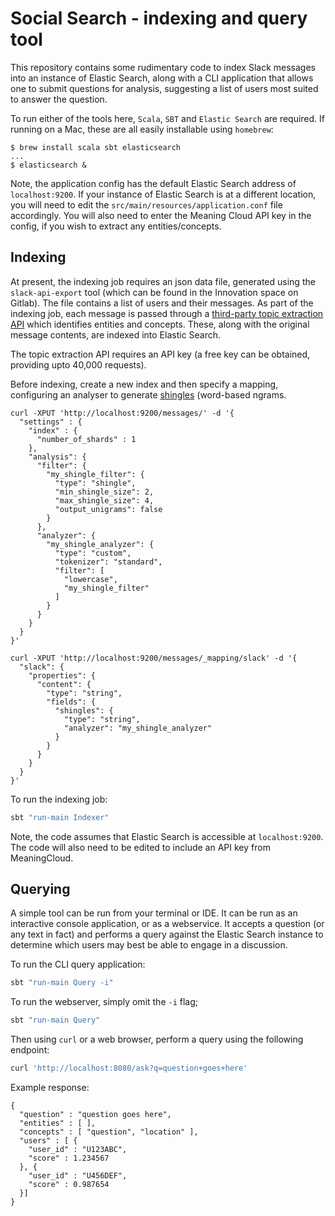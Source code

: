 # Social Search - indexing and query tool
This repository contains some rudimentary code to index Slack messages into an instance of Elastic Search, along with a CLI application that allows one to submit questions for analysis, suggesting a list of users most suited to answer the question.

To run either of the tools here, `Scala`, `SBT` and `Elastic Search` are required. If running on a Mac, these are all easily installable using `homebrew`:

```
$ brew install scala sbt elasticsearch
...
$ elasticsearch &
```

Note, the application config has the default Elastic Search address of `localhost:9200`. If your instance of Elastic Search is at a different location, you will need to edit the `src/main/resources/application.conf` file accordingly. You will also need to enter the Meaning Cloud API key in the config, if you wish to extract any entities/concepts.

## Indexing
At present, the indexing job requires an json data file, generated using the `slack-api-export` tool (which can be found in the Innovation space on Gitlab). The file contains a list of users and their messages. As part of the indexing job, each message is passed through a [third-party topic extraction API](https://www.meaningcloud.com/developer/topics-extraction) which identifies entities and concepts. These, along with the original message contents, are indexed into Elastic Search.

The topic extraction API requires an API key (a free key can be obtained, providing upto 40,000 requests).

Before indexing, create a new index and then specify a mapping, configuring an analyser to generate [shingles](https://en.wikipedia.org/wiki/W-shingling) (word-based ngrams.

```
curl -XPUT 'http://localhost:9200/messages/' -d '{
  "settings" : {
    "index" : {
      "number_of_shards" : 1
    },
    "analysis": {
      "filter": {
        "my_shingle_filter": {
          "type": "shingle",
          "min_shingle_size": 2,
          "max_shingle_size": 4,
          "output_unigrams": false
        }
      },
      "analyzer": {
        "my_shingle_analyzer": {
          "type": "custom",
          "tokenizer": "standard",
          "filter": [
            "lowercase",
            "my_shingle_filter"
          ]
        }
      }
    }
  }
}'
```

```
curl -XPUT 'http://localhost:9200/messages/_mapping/slack' -d '{
  "slack": {
    "properties": {
      "content": {
        "type": "string",
        "fields": {
          "shingles": {
            "type": "string",
            "analyzer": "my_shingle_analyzer"
          }
        }
      }
    }
  }
}'
```

To run the indexing job:

```bash
sbt "run-main Indexer"
```

Note, the code assumes that Elastic Search is accessible at `localhost:9200`. The code will also need to be edited to include an API key from MeaningCloud.

## Querying
A simple tool can be run from your terminal or IDE. It can be run as an interactive console application, or as a webservice. It accepts a question (or any text in fact) and performs a query against the Elastic Search instance to determine which users may best be able to engage in a discussion.

To run the CLI query application:

```bash
sbt "run-main Query -i"
```

To run the webserver, simply omit the `-i` flag;

```bash
sbt "run-main Query"
```

Then using `curl` or a web browser, perform a query using the following endpoint:

```bash
curl 'http://localhost:8080/ask?q=question+goes+here'
```

Example response:

```
{
  "question" : "question goes here",
  "entities" : [ ],
  "concepts" : [ "question", "location" ],
  "users" : [ {
    "user_id" : "U123ABC",
    "score" : 1.234567
  }, {
    "user_id" : "U456DEF",
    "score" : 0.987654
  }]
}
```
